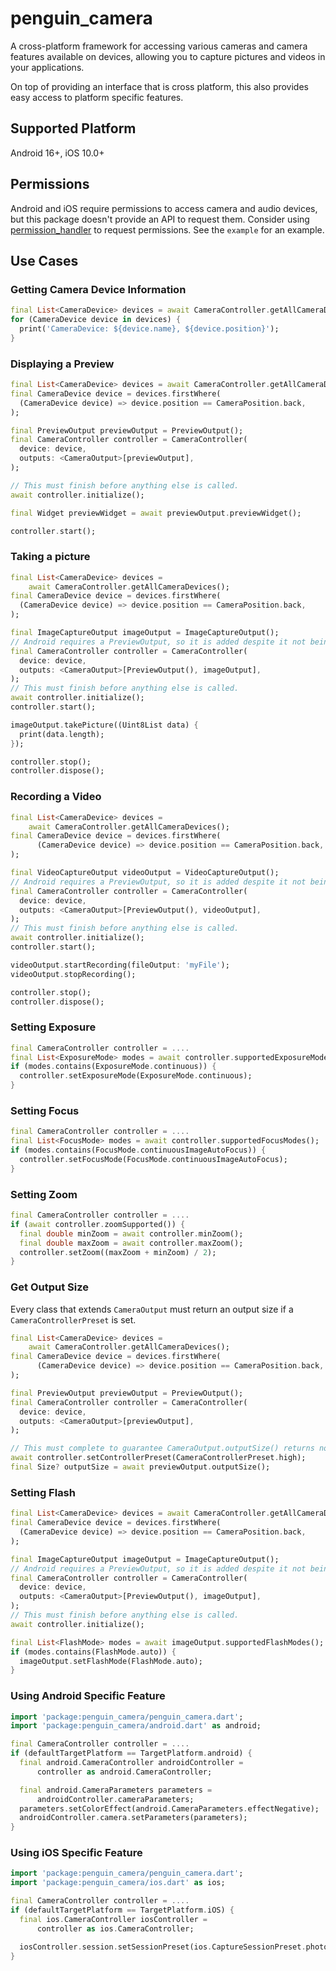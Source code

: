 # penguin_camera

A cross-platform framework for accessing various cameras and camera features available on devices,
allowing you to capture pictures and videos in your applications.

On top of providing an interface that is cross platform, this also provides easy access to platform
specific features.

## Supported Platform

Android 16+, iOS 10.0+

## Permissions

Android and iOS require permissions to access camera and audio devices, but this package doesn't
provide an API to request them. Consider using [permission_handler](https://pub.dev/packages/permission_handler)
to request permissions. See the `example` for an example.

## Use Cases

### Getting Camera Device Information

```dart
final List<CameraDevice> devices = await CameraController.getAllCameraDevices();
for (CameraDevice device in devices) {
  print('CameraDevice: ${device.name}, ${device.position}');
}
```

### Displaying a Preview

```dart
final List<CameraDevice> devices = await CameraController.getAllCameraDevices();
final CameraDevice device = devices.firstWhere(
  (CameraDevice device) => device.position == CameraPosition.back,
);

final PreviewOutput previewOutput = PreviewOutput();
final CameraController controller = CameraController(
  device: device,
  outputs: <CameraOutput>[previewOutput],
);

// This must finish before anything else is called.
await controller.initialize();

final Widget previewWidget = await previewOutput.previewWidget();

controller.start();
```

### Taking a picture

```dart
final List<CameraDevice> devices =
    await CameraController.getAllCameraDevices();
final CameraDevice device = devices.firstWhere(
  (CameraDevice device) => device.position == CameraPosition.back,
);

final ImageCaptureOutput imageOutput = ImageCaptureOutput();
// Android requires a PreviewOutput, so it is added despite it not being used.
final CameraController controller = CameraController(
  device: device,
  outputs: <CameraOutput>[PreviewOutput(), imageOutput],
);
// This must finish before anything else is called.  
await controller.initialize();
controller.start();

imageOutput.takePicture((Uint8List data) {
  print(data.length);
});

controller.stop();
controller.dispose();
```

### Recording a Video

```dart
final List<CameraDevice> devices =
    await CameraController.getAllCameraDevices();
final CameraDevice device = devices.firstWhere(
      (CameraDevice device) => device.position == CameraPosition.back,
);

final VideoCaptureOutput videoOutput = VideoCaptureOutput();
// Android requires a PreviewOutput, so it is added despite it not being used.
final CameraController controller = CameraController(
  device: device,
  outputs: <CameraOutput>[PreviewOutput(), videoOutput],
);
// This must finish before anything else is called.
await controller.initialize();
controller.start();

videoOutput.startRecording(fileOutput: 'myFile');
videoOutput.stopRecording();

controller.stop();
controller.dispose();
```

### Setting Exposure

```dart
final CameraController controller = ....
final List<ExposureMode> modes = await controller.supportedExposureModes();
if (modes.contains(ExposureMode.continuous)) {
  controller.setExposureMode(ExposureMode.continuous);
}
```

### Setting Focus

```dart
final CameraController controller = ....
final List<FocusMode> modes = await controller.supportedFocusModes();
if (modes.contains(FocusMode.continuousImageAutoFocus)) {
  controller.setFocusMode(FocusMode.continuousImageAutoFocus);
}
```

### Setting Zoom

```dart
final CameraController controller = ....
if (await controller.zoomSupported()) {
  final double minZoom = await controller.minZoom();
  final double maxZoom = await controller.maxZoom();
  controller.setZoom((maxZoom + minZoom) / 2);
}
```

### Get Output Size

Every class that extends `CameraOutput` must return an output size if a `CameraControllerPreset` is
set.

```dart
final List<CameraDevice> devices =
    await CameraController.getAllCameraDevices();
final CameraDevice device = devices.firstWhere(
      (CameraDevice device) => device.position == CameraPosition.back,
);

final PreviewOutput previewOutput = PreviewOutput();
final CameraController controller = CameraController(
  device: device,
  outputs: <CameraOutput>[previewOutput],
);

// This must complete to guarantee CameraOutput.outputSize() returns non-null.
await controller.setControllerPreset(CameraControllerPreset.high);
final Size? outputSize = await previewOutput.outputSize();
```

### Setting Flash

```dart
final List<CameraDevice> devices = await CameraController.getAllCameraDevices();
final CameraDevice device = devices.firstWhere(
  (CameraDevice device) => device.position == CameraPosition.back,
);

final ImageCaptureOutput imageOutput = ImageCaptureOutput();
// Android requires a PreviewOutput, so it is added despite it not being used.
final CameraController controller = CameraController(
  device: device,
  outputs: <CameraOutput>[PreviewOutput(), imageOutput],
);
// This must finish before anything else is called.
await controller.initialize();

final List<FlashMode> modes = await imageOutput.supportedFlashModes();
if (modes.contains(FlashMode.auto)) {
  imageOutput.setFlashMode(FlashMode.auto);
}
```

### Using Android Specific Feature

```dart
import 'package:penguin_camera/penguin_camera.dart';
import 'package:penguin_camera/android.dart' as android;

final CameraController controller = ....
if (defaultTargetPlatform == TargetPlatform.android) {
  final android.CameraController androidController =
      controller as android.CameraController;

  final android.CameraParameters parameters =
      androidController.cameraParameters;
  parameters.setColorEffect(android.CameraParameters.effectNegative);
  androidController.camera.setParameters(parameters);
}
```

### Using iOS Specific Feature

```dart
import 'package:penguin_camera/penguin_camera.dart';
import 'package:penguin_camera/ios.dart' as ios;

final CameraController controller = ....
if (defaultTargetPlatform == TargetPlatform.iOS) {
  final ios.CameraController iosController =
      controller as ios.CameraController;

  iosController.session.setSessionPreset(ios.CaptureSessionPreset.photo);
}
```